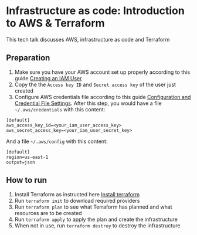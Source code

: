 # Infrastructure as code: Introduction to AWS & Terraform
This tech talk discusses AWS, infrastructure as code and Terraform

## Preparation
1. Make sure you have your AWS account set up properly according to this guide [Creating an IAM User](create-iam-user.md)
2. Copy the the `Access key ID` and `Secret access key` of the user just created
3. Configure AWS credentials file according to this guide [Configuration and Credential File Settings](https://docs.aws.amazon.com/cli/latest/userguide/cli-configure-files.html). After this step, you would have a file `~/.aws/credentials` with this content:
```
[default]
aws_access_key_id=<your_iam_user_access_key>
aws_secret_access_key=<your_iam_user_secret_key>
```

And a file `~/.aws/config` with this content:
```
[default]
region=us-east-1
output=json
```

## How to run
1. Install Terraform as instructed here [Install terraform](https://learn.hashicorp.com/terraform/getting-started/install.html)
2. Run `terraform init` to download required providers
3. Run `terraform plan` to see what Terraform has planned and what resources are to be created
4. Run `terraform apply` to apply the plan and create the infrastructure
5. When not in use, run `terraform destroy` to destroy the infrastructure
